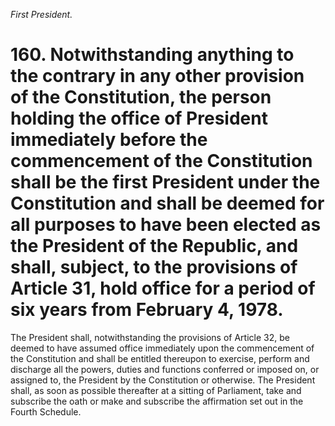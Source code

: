 *First President.*

# 160. Notwithstanding anything to the contrary in any other provision of the Constitution, the person holding the office of President immediately before the commencement of the Constitution shall be the first President under the Constitution and shall be deemed for all purposes to have been elected as the President of the Republic, and shall, subject, to the provisions of Article 31, hold office for a period of six  years from February 4, 1978.

The President shall, notwithstanding the provisions of Article 32, be deemed to have assumed office immediately upon the commencement of the Constitution and shall be entitled thereupon to exercise, perform and discharge all the powers, duties and functions conferred or imposed on, or assigned to, the President by the Constitution or otherwise. The President shall, as soon as possible thereafter at a sitting of Parliament, take and subscribe the oath or make and subscribe the affirmation set out in the Fourth Schedule.